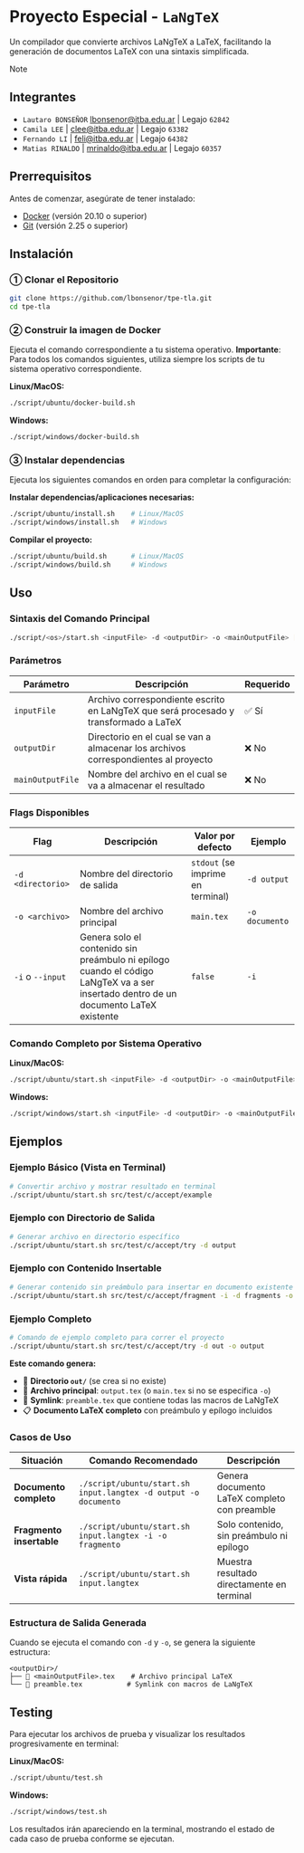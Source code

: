 # Proyecto Especial - `LaNgTeX`

Un compilador que convierte archivos LaNgTeX a LaTeX, facilitando la generación de documentos LaTeX con una sintaxis simplificada.

> [!NOTE]
>
> ## Integrantes
>
> - `Lautaro BONSEÑOR` <lbonsenor@itba.edu.ar> | Legajo `62842`
> - `Camila LEE` | <clee@itba.edu.ar> | Legajo `63382`
> - `Fernando LI` | <feli@itba.edu.ar> | Legajo `64382`
> - `Matias RINALDO` | <mrinaldo@itba.edu.ar> | Legajo `60357`

## Prerrequisitos

Antes de comenzar, asegúrate de tener instalado:

- [Docker](https://www.docker.com/get-started) (versión 20.10 o superior)
- [Git](https://git-scm.com/downloads) (versión 2.25 o superior)

## Instalación

### ① Clonar el Repositorio

```bash
git clone https://github.com/lbonsenor/tpe-tla.git
cd tpe-tla
```

### ② Construir la imagen de Docker

Ejecuta el comando correspondiente a tu sistema operativo. **Importante**: Para todos los comandos siguientes, utiliza siempre los scripts de tu sistema operativo correspondiente.

**Linux/MacOS:**

```bash
./script/ubuntu/docker-build.sh
```

**Windows:**

```bash
./script/windows/docker-build.sh
```

### ③ Instalar dependencias

Ejecuta los siguientes comandos en orden para completar la configuración:

**Instalar dependencias/aplicaciones necesarias:**

```bash
./script/ubuntu/install.sh    # Linux/MacOS
./script/windows/install.sh   # Windows
```

**Compilar el proyecto:**

```bash
./script/ubuntu/build.sh      # Linux/MacOS
./script/windows/build.sh     # Windows
```

## Uso

### Sintaxis del Comando Principal

```bash
./script/<os>/start.sh <inputFile> -d <outputDir> -o <mainOutputFile> [flags]
```

### Parámetros

| Parámetro | Descripción | Requerido |
|-----------|-------------|-----------|
| `inputFile` | Archivo correspondiente escrito en LaNgTeX que será procesado y transformado a LaTeX | ✅ Sí |
| `outputDir` | Directorio en el cual se van a almacenar los archivos correspondientes al proyecto | ❌ No |
| `mainOutputFile` | Nombre del archivo en el cual se va a almacenar el resultado | ❌ No |

### Flags Disponibles

| Flag | Descripción | Valor por defecto | Ejemplo |
|------|-------------|-------------------|---------|
| `-d <directorio>` | Nombre del directorio de salida | `stdout` (se imprime en terminal) | `-d output` |
| `-o <archivo>` | Nombre del archivo principal | `main.tex` | `-o documento` |
| `-i` o `--input` | Genera solo el contenido sin preámbulo ni epílogo cuando el código LaNgTeX va a ser insertado dentro de un documento LaTeX existente | `false` | `-i` |

### Comando Completo por Sistema Operativo

**Linux/MacOS:**

```bash
./script/ubuntu/start.sh <inputFile> -d <outputDir> -o <mainOutputFile> -i
```

**Windows:**

```bash
./script/windows/start.sh <inputFile> -d <outputDir> -o <mainOutputFile> -i
```

## Ejemplos

### Ejemplo Básico (Vista en Terminal)

```bash
# Convertir archivo y mostrar resultado en terminal
./script/ubuntu/start.sh src/test/c/accept/example
```

### Ejemplo con Directorio de Salida

```bash
# Generar archivo en directorio específico
./script/ubuntu/start.sh src/test/c/accept/try -d output
```

### Ejemplo con Contenido Insertable

```bash
# Generar contenido sin preámbulo para insertar en documento existente
./script/ubuntu/start.sh src/test/c/accept/fragment -i -d fragments -o content
```

### Ejemplo Completo

```bash
# Comando de ejemplo completo para correr el proyecto
./script/ubuntu/start.sh src/test/c/accept/try -d out -o output
```

**Este comando genera:**

- 📁 **Directorio `out/`** (se crea si no existe)
- 📄 **Archivo principal**: `output.tex` (o `main.tex` si no se especifica `-o`)
- 🔗 **Symlink**: `preamble.tex` que contiene todas las macros de LaNgTeX
- 📋 **Documento LaTeX completo** con preámbulo y epílogo incluidos

### Casos de Uso

| Situación | Comando Recomendado | Descripción |
|-----------|---------------------|-------------|
| **Documento completo** | `./script/ubuntu/start.sh input.langtex -d output -o documento` | Genera documento LaTeX completo con preamble |
| **Fragmento insertable** | `./script/ubuntu/start.sh input.langtex -i -o fragmento` | Solo contenido, sin preámbulo ni epílogo |
| **Vista rápida** | `./script/ubuntu/start.sh input.langtex` | Muestra resultado directamente en terminal |

### Estructura de Salida Generada

Cuando se ejecuta el comando con `-d` y `-o`, se genera la siguiente estructura:

```
<outputDir>/
├── 📄 <mainOutputFile>.tex    # Archivo principal LaTeX
└── 🔗 preamble.tex           # Symlink con macros de LaNgTeX
```

## Testing

Para ejecutar los archivos de prueba y visualizar los resultados progresivamente en terminal:

**Linux/MacOS:**

```bash
./script/ubuntu/test.sh
```

**Windows:**

```bash
./script/windows/test.sh
```

Los resultados irán apareciendo en la terminal, mostrando el estado de cada caso de prueba conforme se ejecutan.
